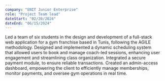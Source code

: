 ```yaml
---
company: "ENIT Junior Enterprise"
role: "Project Team lead"
dateStart: "02/20/2024"
dateEnd: "06/15/2024"
---
```


Led a team of six students in the design and development of a full-stack web application for a gym franchise based in Tunis, following the AGILE methodology.
Designed and implemented a dynamic scheduling system that allowed users to book and manage coach-led sessions, enhancing user engagement and streamlining class organization.
Integrated a secure payment module, to ensure reliable transactions.
Created an admin-access dashboard, empowering the client to efficiently manage memberships, monitor payments, and oversee gym operations in real time.
